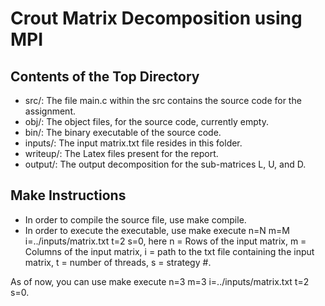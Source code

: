 # Crout Matrix Decomposition using MPI

## Contents of the Top Directory

- src/: The file main.c within the src contains the source code for the assignment.
- obj/: The object files, for the source code, currently empty.
- bin/: The binary executable of the source code.
- inputs/: The input matrix.txt file resides in this folder.
- writeup/: The Latex files present for the report.
- output/: The output decomposition for the sub-matrices L, U, and D.

## Make Instructions

- In order to compile the source file, use make compile.
- In order to execute the executable, use make execute n=N m=M i=../inputs/matrix.txt t=2 s=0, here n = Rows of the input matrix, m = Columns of the input matrix, i = path to the txt file containing the input matrix, t = number of threads, s = strategy #. 

As of now, you can use make execute n=3 m=3 i=../inputs/matrix.txt t=2 s=0.

